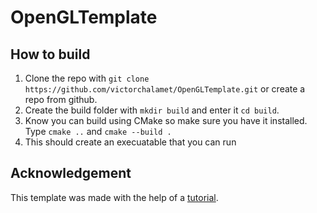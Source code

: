# OpenGLTemplate

## How to build
1. Clone the repo with ```git clone https://github.com/victorchalamet/OpenGLTemplate.git``` or create a repo from github.
2. Create the build folder with ```mkdir build``` and enter it ```cd build```.
3. Know you can build using CMake so make sure you have it installed. Type ```cmake ..``` and ```cmake --build .```
4. This should create an execuatable that you can run

## Acknowledgement
This template was made with the help of a [tutorial](https://learnopengl.com/Introduction).


